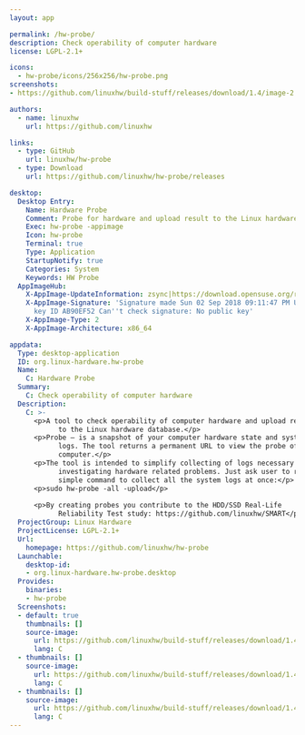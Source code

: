 ```yaml
---
layout: app

permalink: /hw-probe/
description: Check operability of computer hardware
license: LGPL-2.1+

icons:
  - hw-probe/icons/256x256/hw-probe.png
screenshots:
- https://github.com/linuxhw/build-stuff/releases/download/1.4/image-2.png

authors:
  - name: linuxhw
    url: https://github.com/linuxhw

links:
  - type: GitHub
    url: linuxhw/hw-probe
  - type: Download
    url: https://github.com/linuxhw/hw-probe/releases

desktop:
  Desktop Entry:
    Name: Hardware Probe
    Comment: Probe for hardware and upload result to the Linux hardware database
    Exec: hw-probe -appimage
    Icon: hw-probe
    Terminal: true
    Type: Application
    StartupNotify: true
    Categories: System
    Keywords: HW Probe
  AppImageHub:
    X-AppImage-UpdateInformation: zsync|https://download.opensuse.org/repositories/home:/linuxbuild/AppImage/hw-probe-latest-x86_64.AppImage.zsync
    X-AppImage-Signature: 'Signature made Sun 02 Sep 2018 09:11:47 PM UTC using RSA
      key ID AB90EF52 Can''t check signature: No public key'
    X-AppImage-Type: 2
    X-AppImage-Architecture: x86_64

appdata:
  Type: desktop-application
  ID: org.linux-hardware.hw-probe
  Name:
    C: Hardware Probe
  Summary:
    C: Check operability of computer hardware
  Description:
    C: >-
      <p>A tool to check operability of computer hardware and upload result
            to the Linux hardware database.</p>
      <p>Probe — is a snapshot of your computer hardware state and system
            logs. The tool returns a permanent URL to view the probe of the
            computer.</p>
      <p>The tool is intended to simplify collecting of logs necessary for
            investigating hardware related problems. Just ask user to run one
            simple command to collect all the system logs at once:</p>
      <p>sudo hw-probe -all -upload</p>
  
      <p>By creating probes you contribute to the HDD/SSD Real-Life
            Reliability Test study: https://github.com/linuxhw/SMART</p>
  ProjectGroup: Linux Hardware
  ProjectLicense: LGPL-2.1+
  Url:
    homepage: https://github.com/linuxhw/hw-probe
  Launchable:
    desktop-id:
    - org.linux-hardware.hw-probe.desktop
  Provides:
    binaries:
    - hw-probe
  Screenshots:
  - default: true
    thumbnails: []
    source-image:
      url: https://github.com/linuxhw/build-stuff/releases/download/1.4/image-2.png
      lang: C
  - thumbnails: []
    source-image:
      url: https://github.com/linuxhw/build-stuff/releases/download/1.4/image-3.png
      lang: C
  - thumbnails: []
    source-image:
      url: https://github.com/linuxhw/build-stuff/releases/download/1.4/image-1.png
      lang: C
---
```


